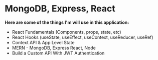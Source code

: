 # MongoDB, Express, React

**Here are some of the things I'm will use in this application:**

- React Fundamentals (Components, props, state, etc)
- React Hooks (useState, useEffect, useContext, useReducer, useRef)
- Context API & App Level State
- MERN - MongoDB, Express React, Node
- Build a Custom API With JWT Authentication

